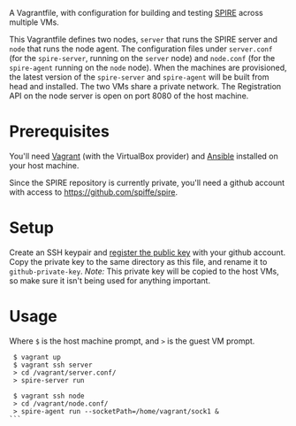 A Vagrantfile, with configuration for building and testing [SPIRE](https://github.com/spiffe/spire) across multiple VMs.

This Vagrantfile defines two nodes, `server` that runs the SPIRE server and `node` that runs the node agent. The configuration files under `server.conf` (for the `spire-server`, running on the `server` node) and `node.conf` (for the `spire-agent` running on the `node` node). When the machines are provisioned, the latest version of the `spire-server` and `spire-agent` will be built from head and installed. The two VMs share a private network. The Registration API on the node server is open on port 8080 of the host machine.

# Prerequisites

You'll need [Vagrant](https://www.vagrantup.com/) (with the VirtualBox provider) and [Ansible](https://www.ansible.com/) installed on your host machine.

Since the SPIRE repository is currently private, you'll need a github account with access to https://github.com/spiffe/spire.

# Setup

Create an SSH keypair and [register the public key](https://help.github.com/articles/adding-a-new-ssh-key-to-your-github-account/) with your github account. Copy the private key to the same directory as this file, and rename it to `github-private-key`. *Note:* This private key will be copied to the host VMs, so make sure it isn't being used for anything important.

# Usage
Where `$` is the host machine prompt, and `>` is the guest VM prompt.

```
 $ vagrant up
 $ vagrant ssh server
 > cd /vagrant/server.conf/
 > spire-server run
````

````
 $ vagrant ssh node
 > cd /vagrant/node.conf/
 > spire-agent run --socketPath=/home/vagrant/sock1 &
```